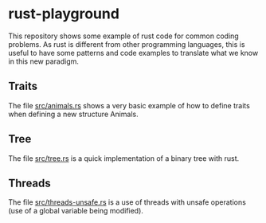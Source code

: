 # rust-playground

This repository shows some example of rust code for common coding
problems. As rust is different from other programming languages,
this is useful to have some patterns and code examples to translate
what we know in this new paradigm.


## Traits
The file [src/animals.rs](blob/master/src/animals.rs)
shows a very basic example of how to define traits
when defining a new structure Animals.

## Tree
The file [src/tree.rs](blob/master/src/tree.rs) 
is a quick implementation of a binary tree with rust.

## Threads
The file [src/threads-unsafe.rs](blob/src/threads-unsafe.rs)
is a use of threads with unsafe operations (use of a global 
variable being modified).
